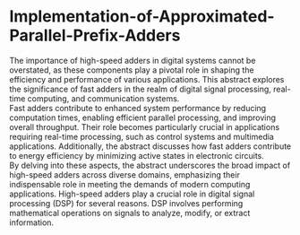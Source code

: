 # Implementation-of-Approximated-Parallel-Prefix-Adders
The importance of high-speed adders in digital systems cannot be 
overstated, as these components play a pivotal role in shaping the 
efficiency and performance of various applications. This abstract 
explores the significance of fast adders in the realm of digital signal 
processing, real-time computing, and communication systems.  
Fast adders contribute to enhanced system performance by reducing 
computation times, enabling efficient parallel processing, and 
improving overall throughput. Their role becomes particularly crucial 
in applications requiring real-time processing, such as control systems 
and multimedia applications. Additionally, the abstract discusses how 
fast adders contribute to energy efficiency by minimizing active states 
in electronic circuits.  
By delving into these aspects, the abstract underscores the broad impact 
of high-speed adders across diverse domains, emphasizing their 
indispensable role in meeting the demands of modern computing 
applications. High-speed adders play a crucial role in digital signal 
processing (DSP) for several reasons. DSP involves performing 
mathematical operations on signals to analyze, modify, or extract 
information.
